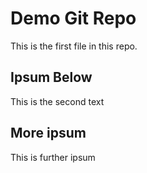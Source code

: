 # Demo Git Repo

This is the first file in this repo.

## Ipsum Below

This is the second text

## More ipsum

This is further ipsum